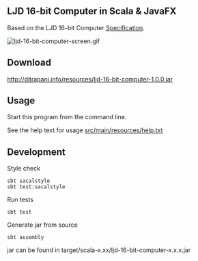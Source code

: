 LJD 16-bit Computer in Scala & JavaFX
-------------------------------------

Based on the LJD 16-bit Computer
[Specification](https://github.com/lj-ditrapani/16-bit-computer-specification).

![ljd-16-bit-computer-screen.gif](http://ditrapani.info/resources/ljd-16-bit-computer-screen.gif)


Download
--------

<http://ditrapani.info/resources/ljd-16-bit-computer-1.0.0.jar>


Usage
-----

Start this program from the command line.

See the help text for usage [src/main/resources/help.txt](src/main/resources/help.txt)


Development
-----------

Style check

    sbt sacalstyle
    sbt test:sacalstyle

Run tests

    sbt test

Generate jar from source

    sbt assembly

jar can be found in target/scala-x.xx/ljd-16-bit-computer-x.x.x.jar
